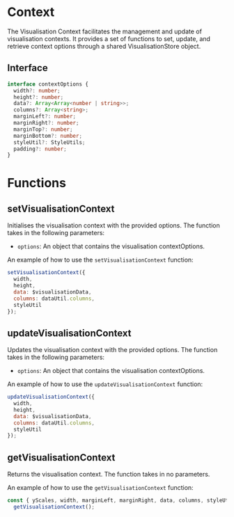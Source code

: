 # Context

The Visualisation Context facilitates the management and update of visualisation contexts. It provides a set of functions to set, update, and retrieve context options through a shared VisualisationStore object.

## Interface

```typescript
interface contextOptions {
  width?: number;
  height?: number;
  data?: Array<Array<number | string>>;
  columns?: Array<string>;
  marginLeft?: number;
  marginRight?: number;
  marginTop?: number;
  marginBottom?: number;
  styleUtil?: StyleUtils;
  padding?: number;
}
```

# Functions

## setVisualisationContext

Initialises the visualisation context with the provided options. The function takes in the following parameters:

- `options`: An object that contains the visualisation contextOptions.

An example of how to use the `setVisualisationContext` function:

```javascript
setVisualisationContext({
  width,
  height,
  data: $visualisationData,
  columns: dataUtil.columns,
  styleUtil
});
```

## updateVisualisationContext

Updates the visualisation context with the provided options. The function takes in the following parameters:

- `options`: An object that contains the visualisation contextOptions.

An example of how to use the `updateVisualisationContext` function:

```javascript
updateVisualisationContext({
  width,
  height,
  data: $visualisationData,
  columns: dataUtil.columns,
  styleUtil
});
```

## getVisualisationContext

Returns the visualisation context. The function takes in no parameters.

An example of how to use the `getVisualisationContext` function:

```javascript
const { yScales, width, marginLeft, marginRight, data, columns, styleUtil } =
  getVisualisationContext();
```

